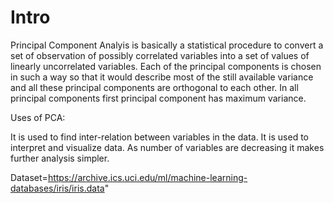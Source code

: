 # Intro
Principal Component Analyis is basically a statistical procedure to convert a set of observation of possibly correlated variables into a set of values of linearly uncorrelated variables.
Each of the principal components is chosen in such a way so that it would describe most of the still available variance and all these principal components are orthogonal to each other. In all principal components first principal component has maximum variance.

Uses of PCA:

It is used to find inter-relation between variables in the data.
It is used to interpret and visualize data.
As number of variables are decreasing it makes further analysis simpler.


Dataset=https://archive.ics.uci.edu/ml/machine-learning-databases/iris/iris.data"

















